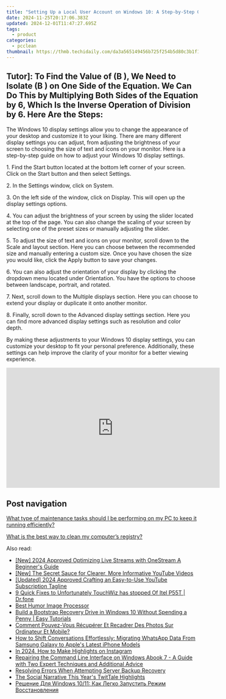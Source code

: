 ```yaml
---
title: "Setting Up a Local User Account on Windows 10: A Step-by-Step Guide by YL Computing"
date: 2024-11-25T20:17:06.383Z
updated: 2024-12-01T11:47:27.695Z
tags:
  - product
categories:
  - pcclean
thumbnail: https://thmb.techidaily.com/da3a565149456b725f254b5d80c3b1f1c06d74a5fc993d32dbb395957f6fba49.jpg
---
```


## Tutor]: To Find the Value of \(B \), We Need to Isolate \(B \) on One Side of the Equation. We Can Do This by Multiplying Both Sides of the Equation by 6, Which Is the Inverse Operation of Division by 6. Here Are the Steps:

The Windows 10 display settings allow you to change the appearance of your desktop and customize it to your liking. There are many different display settings you can adjust, from adjusting the brightness of your screen to choosing the size of text and icons on your monitor. Here is a step-by-step guide on how to adjust your Windows 10 display settings. 

1\. Find the Start button located at the bottom left corner of your screen. Click on the Start button and then select Settings.

2\. In the Settings window, click on System.

3\. On the left side of the window, click on Display. This will open up the display settings options. 

4\. You can adjust the brightness of your screen by using the slider located at the top of the page. You can also change the scaling of your screen by selecting one of the preset sizes or manually adjusting the slider.

5\. To adjust the size of text and icons on your monitor, scroll down to the Scale and layout section. Here you can choose between the recommended size and manually entering a custom size. Once you have chosen the size you would like, click the Apply button to save your changes.

6\. You can also adjust the orientation of your display by clicking the dropdown menu located under Orientation. You have the options to choose between landscape, portrait, and rotated.

7\. Next, scroll down to the Multiple displays section. Here you can choose to extend your display or duplicate it onto another monitor.

8\. Finally, scroll down to the Advanced display settings section. Here you can find more advanced display settings such as resolution and color depth. 

By making these adjustments to your Windows 10 display settings, you can customize your desktop to fit your personal preference. Additionally, these settings can help improve the clarity of your monitor for a better viewing experience.

<!-- affiliate ads begin -->
<iframe width="560" height="315" src="https://www.youtube.com/embed/6kzbT13ds3M?si=hBInu0Or-cX2ANJF" title="YouTube video player" frameborder="0" allow="accelerometer; autoplay; clipboard-write; encrypted-media; gyroscope; picture-in-picture; web-share" referrerpolicy="strict-origin-when-cross-origin" allowfullscreen></iframe>
<!-- affiliate ads end -->

## Post navigation

[What type of maintenance tasks should I be performing on my PC to keep it running efficiently?](https://tools.techidaily.com/pcclean/products/)

[What is the best way to clean my computer’s registry?](https://tools.techidaily.com/pcclean/products/)

<ins class="adsbygoogle"
     style="display:block"
     data-ad-format="autorelaxed"
     data-ad-client="ca-pub-7571918770474297"
     data-ad-slot="1223367746"></ins>

<ins class="adsbygoogle"
     style="display:block"
     data-ad-client="ca-pub-7571918770474297"
     data-ad-slot="8358498916"
     data-ad-format="auto"
     data-full-width-responsive="true"></ins>

<span class="atpl-alsoreadstyle">Also read:</span>
<div><ul>
<li><a href="https://fox-direct.techidaily.com/new-2024-approved-optimizing-live-streams-with-onestream-a-beginners-guide/"><u>[New] 2024 Approved Optimizing Live Streams with OneStream A Beginner's Guide</u></a></li>
<li><a href="https://article-files.techidaily.com/new-the-secret-sauce-for-clearer-more-informative-youtube-videos/"><u>[New] The Secret Sauce for Clearer, More Informative YouTube Videos</u></a></li>
<li><a href="https://youtube-docs.techidaily.com/ed-2024-approved-crafting-an-easy-to-use-youtube-subscription-tagline/"><u>[Updated] 2024 Approved Crafting an Easy-to-Use YouTube Subscription Tagline</u></a></li>
<li><a href="https://howto.techidaily.com/9-quick-fixes-to-unfortunately-touchwiz-has-stopped-of-itel-p55t-drfone-by-drfone-fix-android-problems-fix-android-problems/"><u>9 Quick Fixes to Unfortunately TouchWiz has stopped Of Itel P55T | Dr.fone</u></a></li>
<li><a href="https://extra-lessons.techidaily.com/best-humor-image-processor/"><u>Best Humor Image Processor</u></a></li>
<li><a href="https://discover-amazing.techidaily.com/build-a-bootstrap-recovery-drive-in-windows-10-without-spending-a-penny-easy-tutorials/"><u>Build a Bootstrap Recovery Drive in Windows 10 Without Spending a Penny | Easy Tutorials</u></a></li>
<li><a href="https://discover-amazing.techidaily.com/comment-pouvez-vous-recuperer-et-recadrer-des-photos-sur-ordinateur-et-mobile/"><u>Comment Pouvez-Vous Récupérer Et Recadrer Des Photos Sur Ordinateur Et Mobile?</u></a></li>
<li><a href="https://discover-amazing.techidaily.com/how-to-shift-conversations-effortlessly-migrating-whatsapp-data-from-samsung-galaxy-to-apples-latest-iphone-models/"><u>How to Shift Conversations Effortlessly: Migrating WhatsApp Data From Samsung Galaxy to Apple's Latest iPhone Models</u></a></li>
<li><a href="https://instagram-video-recordings.techidaily.com/in-2024-how-to-make-highlights-on-instagram/"><u>In 2024, How to Make Highlights on Instagram</u></a></li>
<li><a href="https://discover-amazing.techidaily.com/repairing-the-command-line-interface-on-windows-abook-7-a-guide-with-two-expert-techniques-and-additional-advice/"><u>Repairing the Command Line Interface on Windows Abook 7 - A Guide with Two Expert Techniques and Additional Advice</u></a></li>
<li><a href="https://discover-amazing.techidaily.com/resolving-errors-when-attempting-server-backup-recovery/"><u>Resolving Errors When Attempting Server Backup Recovery</u></a></li>
<li><a href="https://twitter-videos.techidaily.com/the-social-narrative-this-years-twittale-highlights/"><u>The Social Narrative This Year's TwitTale Highlights</u></a></li>
<li><a href="https://discover-amazing.techidaily.com/reshenie-dlya-windows-1011-kak-legko-zapustit-rezhim-vosstanovleniya/"><u>Решение Для Windows 10/11: Как Легко Запустить Режим Восстановления</u></a></li>
</ul></div>


